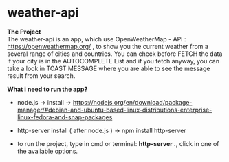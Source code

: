 # weather-api

<strong>The Project</strong>
<br>
The weather-api is an app, which use OpenWeatherMap - API : https://openweathermap.org/ , to show you the current weather from a several range of cities and countries. You can check before FETCH the data if your city is in the AUTOCOMPLETE List and if you fetch anyway, you can take a look in TOAST MESSAGE where you are able to see the message result from your search.

<strong>What i need to run the app?</strong>
<br>
- node.js -> install -> https://nodejs.org/en/download/package-manager/#debian-and-ubuntu-based-linux-distributions-enterprise-linux-fedora-and-snap-packages
- http-server install ( after node.js ) -> npm install http-server

- to run the project, type in cmd or terminal: <strong>http-server .</strong>, click in one of the available options.
